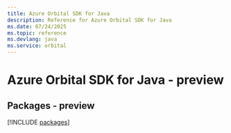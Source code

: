 ```yaml
---
title: Azure Orbital SDK for Java
description: Reference for Azure Orbital SDK for Java
ms.date: 07/24/2025
ms.topic: reference
ms.devlang: java
ms.service: orbital
---
```

# Azure Orbital SDK for Java - preview
## Packages - preview
[!INCLUDE [packages](orbital-index.md)]